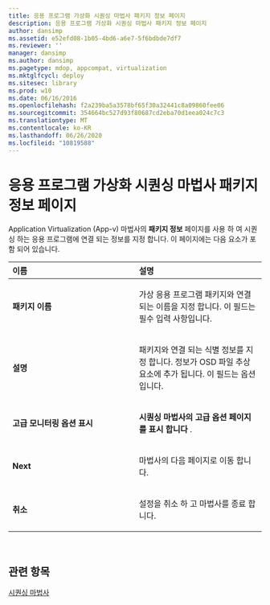 ```yaml
---
title: 응용 프로그램 가상화 시퀀싱 마법사 패키지 정보 페이지
description: 응용 프로그램 가상화 시퀀싱 마법사 패키지 정보 페이지
author: dansimp
ms.assetid: e52efd08-1b05-4bd6-a6e7-5f6bdbde7df7
ms.reviewer: ''
manager: dansimp
ms.author: dansimp
ms.pagetype: mdop, appcompat, virtualization
ms.mktglfcycl: deploy
ms.sitesec: library
ms.prod: w10
ms.date: 06/16/2016
ms.openlocfilehash: f2a239ba5a3578bf65f30a32441c8a09860fee06
ms.sourcegitcommit: 354664bc527d93f80687cd2eba70d1eea024c7c3
ms.translationtype: MT
ms.contentlocale: ko-KR
ms.lasthandoff: 06/26/2020
ms.locfileid: "10819588"
---
```

# 응용 프로그램 가상화 시퀀싱 마법사 패키지 정보 페이지


Application Virtualization (App-v) 마법사의 **패키지 정보** 페이지를 사용 하 여 시퀀싱 하는 응용 프로그램에 연결 되는 정보를 지정 합니다. 이 페이지에는 다음 요소가 포함 되어 있습니다.

<table>
<colgroup>
<col width="50%" />
<col width="50%" />
</colgroup>
<thead>
<tr class="header">
<th align="left">이름</th>
<th align="left">설명</th>
</tr>
</thead>
<tbody>
<tr class="odd">
<td align="left"><p><strong>패키지 이름</strong></p></td>
<td align="left"><p>가상 응용 프로그램 패키지와 연결 되는 이름을 지정 합니다. 이 필드는 필수 입력 사항입니다.</p></td>
</tr>
<tr class="even">
<td align="left"><p><strong>설명</strong></p></td>
<td align="left"><p>패키지와 연결 되는 식별 정보를 지정 합니다. 정보가 OSD 파일 추상 요소에 추가 됩니다. 이 필드는 옵션입니다.</p></td>
</tr>
<tr class="odd">
<td align="left"><p><strong>고급 모니터링 옵션 표시</strong></p></td>
<td align="left"><p><strong>시퀀싱 마법사의 고급 옵션 페이지를 표시 합니다 </strong> .</p></td>
</tr>
<tr class="even">
<td align="left"><p><strong>Next</strong></p></td>
<td align="left"><p>마법사의 다음 페이지로 이동 합니다.</p></td>
</tr>
<tr class="odd">
<td align="left"><p><strong>취소</strong></p></td>
<td align="left"><p>설정을 취소 하 고 마법사를 종료 합니다.</p></td>
</tr>
</tbody>
</table>

 

## 관련 항목


[시퀀싱 마법사](sequencing-wizard.md)

 

 





